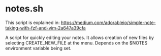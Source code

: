 # notes.sh

This script is explained in: https://medium.com/adorableio/simple-note-taking-with-fzf-and-vim-2a647a39cfa

A script for quickly editing your notes. It allows creation of new files by
selecting CREATE_NEW_FILE at the menu. Depends on the $NOTES environment
variable being set.
